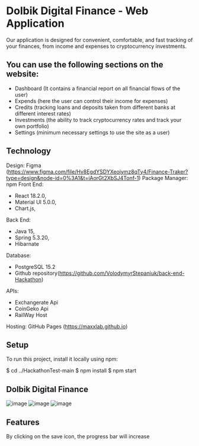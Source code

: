 # Dolbik Digital Finance - Web Application

Our application is designed for convenient, comfortable, and fast tracking of your finances, from income and expenses to cryptocurrency investments.

## You can use the following sections on the website:
* Dashboard (It contains a financial report on all financial flows of the user)
* Expends (here the user can control their income for expenses)
* Credits (tracking loans and deposits taken from different banks at different interest rates)
* Investments (the ability to track cryptocurrency rates and track your own portfolio)
* Settings (minimum necessary settings to use the site as a user)

## Technology

Design: Figma (https://www.figma.com/file/Hv8EgdYSDYXeojymz8qTy4/Finance-Traker?type=design&node-id=0%3A1&t=iAorGt2XbSJ4Tonf-1)
Package Manager: npm
Front End: 
* React 18.2.0, 
* Material UI 5.0.0,
*  Chart.js, 

Back End: 
* Java 15, 
* Spring 5.3.20,
* Hibarnate

Database:  
* PostgreSQL 15.2 
* Github repository(https://github.com/VolodymyrStepaniuk/back-end-Hackathon)

APIs: 
* Exchangerate Api
* CoinGeko Api
* RailWay Host


Hosting: GitHub Pages (https://maxxlab.github.io) 

## Setup
To run this project, install it locally using npm:

$ cd ../HackathonTest-main
$ npm install
$ npm start

## Dolbik Digital Finance
![image](https://github.com/maxxlab/HackathonTest/assets/42914015/92263f5a-4b96-439c-a7ed-23e1bc3f3ea4)
![image](https://github.com/maxxlab/HackathonTest/assets/42914015/25a3ae4e-14d4-467d-86ee-6df8b4ef4568)
![image](https://github.com/maxxlab/HackathonTest/assets/42914015/a0fdffa1-397d-4a35-a408-16a556eabd63)

   

## Features
By clicking on the save icon, the progress bar will increase
